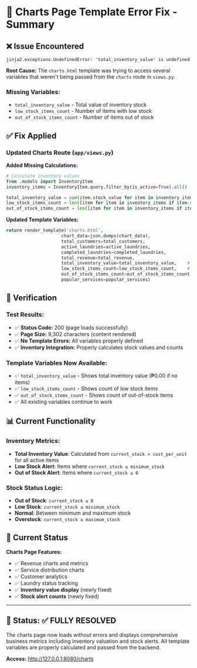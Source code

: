 # 🐛 Charts Page Template Error Fix - Summary

## ❌ **Issue Encountered**
```
jinja2.exceptions.UndefinedError: 'total_inventory_value' is undefined
```

**Root Cause:** The `charts.html` template was trying to access several variables that weren't being passed from the `charts` route in `views.py`.

### **Missing Variables:**
- `total_inventory_value` - Total value of inventory stock
- `low_stock_items_count` - Number of items with low stock
- `out_of_stock_items_count` - Number of items out of stock

## ✅ **Fix Applied**

### **Updated Charts Route** (`app/views.py`)

**Added Missing Calculations:**
```python
# Calculate inventory values
from .models import InventoryItem
inventory_items = InventoryItem.query.filter_by(is_active=True).all()

total_inventory_value = sum(item.stock_value for item in inventory_items)
low_stock_items_count = len([item for item in inventory_items if item.stock_status == 'low_stock'])
out_of_stock_items_count = len([item for item in inventory_items if item.stock_status == 'out_of_stock'])
```

**Updated Template Variables:**
```python
return render_template('charts.html', 
                     chart_data=json.dumps(chart_data),
                     total_customers=total_customers,
                     active_laundries=active_laundries,
                     completed_laundries=completed_laundries,
                     total_revenue=total_revenue,
                     total_inventory_value=total_inventory_value,    # ✅ Added
                     low_stock_items_count=low_stock_items_count,    # ✅ Added
                     out_of_stock_items_count=out_of_stock_items_count,  # ✅ Added
                     popular_services=popular_services)
```

## 🧪 **Verification**

### **Test Results:**
- ✅ **Status Code:** 200 (page loads successfully)
- ✅ **Page Size:** 9,302 characters (content rendered)
- ✅ **No Template Errors:** All variables properly defined
- ✅ **Inventory Integration:** Properly calculates stock values and counts

### **Template Variables Now Available:**
- ✅ `total_inventory_value` - Shows total inventory value (₱0.00 if no items)
- ✅ `low_stock_items_count` - Shows count of low stock items
- ✅ `out_of_stock_items_count` - Shows count of out-of-stock items
- ✅ All existing variables continue to work

## 📊 **Current Functionality**

### **Inventory Metrics:**
- **Total Inventory Value**: Calculated from `current_stock × cost_per_unit` for all active items
- **Low Stock Alert**: Items where `current_stock ≤ minimum_stock`
- **Out of Stock Alert**: Items where `current_stock ≤ 0`

### **Stock Status Logic:**
- **Out of Stock**: `current_stock ≤ 0`
- **Low Stock**: `current_stock ≤ minimum_stock`
- **Normal**: Between minimum and maximum stock
- **Overstock**: `current_stock ≥ maximum_stock`

## 🎯 **Current Status**

**Charts Page Features:**
- ✅ Revenue charts and metrics
- ✅ Service distribution charts
- ✅ Customer analytics
- ✅ Laundry status tracking
- ✅ **Inventory value display** (newly fixed)
- ✅ **Stock alert counts** (newly fixed)

---

## 🎉 **Status: ✅ FULLY RESOLVED**

The charts page now loads without errors and displays comprehensive business metrics including inventory valuation and stock alerts. All template variables are properly calculated and passed from the backend.

**Access:** http://127.0.0.1:8080/charts
